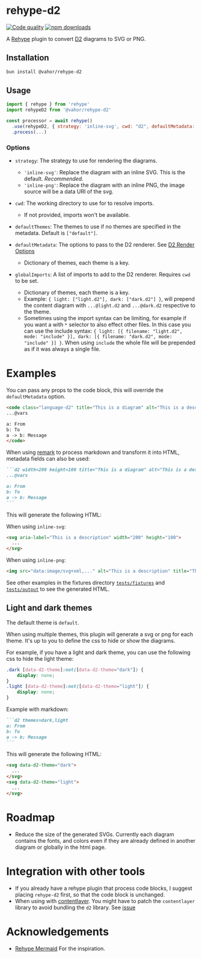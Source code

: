 # rehype-d2

[![Code quality](https://github.com/Vahor/rehype-d2/actions/workflows/quality.yml/badge.svg)](https://github.com/Vahor/rehype-d2/actions/workflows/quality.yml)
[![npm downloads](https://img.shields.io/npm/dm/%40vahor%2Frehype-d2)](https://www.npmjs.com/package/@vahor/rehype-d2)

A [Rehype](https://github.com/rehypejs/rehype) plugin to convert [D2](https://d2lang.com/) diagrams to SVG or PNG.

## Installation

```sh
bun install @vahor/rehype-d2
```

## Usage

```js
import { rehype } from 'rehype'
import rehypeD2 from '@vahor/rehype-d2'

const processor = await rehype()
  .use(rehypeD2, { strategy: 'inline-svg', cwd: "d2", defaultMetadata: { default: { layout: "elk", sketch: true, pad: 0 } } })
  .process(...)
```

### Options

- `strategy`: The strategy to use for rendering the diagrams.
  - `'inline-svg'`: Replace the diagram with an inline SVG. This is the default. *Recommended*.
  - `'inline-png'`: Replace the diagram with an inline PNG, the image source will be a data URI of the svg.

- `cwd`: The working directory to use for to resolve imports.
   - If not provided, imports won't be available.

- `defaultThemes`: The themes to use if no themes are specified in the metadata. Default is `["default"]`.

- `defaultMetadata`: The options to pass to the D2 renderer. See [D2 Render Options](https://github.com/terrastruct/d2/blob/0b2203c107df5319380c1d72753ae8c7814324d9/d2js/js/index.d.ts#L8-L44)
  - Dictionary of themes, each theme is a key.

- `globalImports`: A list of imports to add to the D2 renderer. Requires `cwd` to be set.
  - Dictionary of themes, each theme is a key.
  - Example: `{ light: ["light.d2"], dark: ["dark.d2"] }`, will prepend the content diagram with `...@light.d2` and `...@dark.d2` respective to the theme.
  - Sometimes using the import syntax can be limiting, for example if you want a with `*` selector to also effect other files. In this case you can use the include syntax: `{ light: [{ filename: "light.d2", mode: "include" }], dark: [{ filename: "dark.d2", mode: "include" }] }`. When using `include` the whole file will be prepended as if it was always a single file.



# Examples

You can pass any props to the code block, this will override the `defaultMetadata` option.

```html
<code class="language-d2" title="This is a diagram" alt="This is a description" width="200" height="100">
...@vars

a: From
b: To
a -> b: Message
</code>
```


When using [remark](https://github.com/remarkjs/remark) to process markdown and transform it into HTML, metadata fields can also be used:

~~~md
```d2 width=200 height=100 title="This is a diagram" alt="This is a description"
...@vars

a: From
b: To
a -> b: Message
```
~~~

This will generate the following HTML:

When using `inline-svg`:
```html
<svg aria-label="This is a description" width="200" height="100">
  ...
</svg>
```

When using `inline-png`:
```html
<img src="data:image/svg+xml,..." alt="This is a description" title="This is a diagram" width="200" height="100">
```

See other examples in the fixtures directory [`tests/fixtures`](https://github.com/Vahor/rehype-d2/tree/main/tests/fixtures) and [`tests/output`](https://github.com/Vahor/rehype-d2/tree/main/tests/output) to see the generated HTML.

## Light and dark themes

The default theme is `default`.

When using multiple themes, this plugin will generate a svg or png for each theme.
It's up to you to define the css to hide or show the diagrams.

For example, if you have a light and dark theme, you can use the following css to hide the light theme:

```css
.dark [data-d2-theme]:not([data-d2-theme="dark"]) {
	display: none;
}
.light [data-d2-theme]:not([data-d2-theme="light"]) {
	display: none;
}
```

Example with markdown:

~~~md
```d2 themes=dark,light
a: From
b: To
a -> b: Message
```
~~~

This will generate the following HTML:

```html
<svg data-d2-theme="dark">
  ...
</svg>
<svg data-d2-theme="light">
  ...
</svg>
```

# Roadmap

- Reduce the size of the generated SVGs. Currently each diagram contains the fonts, and colors even if they are already defined in another diagram or globally in the html page.

# Integration with other tools

- If you already have a rehype plugin that process code blocks, I suggest placing `rehype-d2` first, so that the code block is unchanged.
- When using with [contentlayer](https://github.com/timlrx/contentlayer2). You might have to patch the `contentlayer` library to avoid bundling the `d2` library. See [issue](https://github.com/timlrx/contentlayer2/issues/70)

# Acknowledgements

- [Rehype Mermaid](https://github.com/remcohaszing/rehype-mermaid) For the inspiration.
